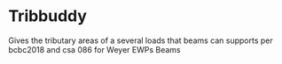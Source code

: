 # Tribbuddy
Gives the tributary areas of a several loads that beams can supports per bcbc2018 and csa 086 for Weyer EWPs Beams
